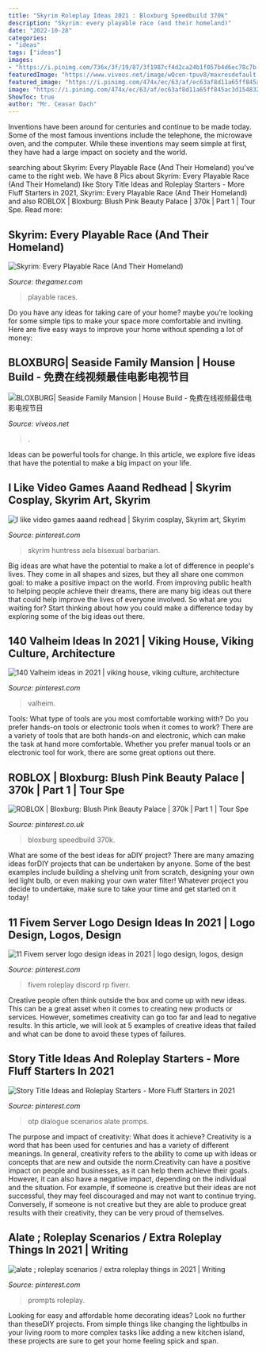 ```yaml
---
title: "Skyrim Roleplay Ideas 2021 : Bloxburg Speedbuild 370k"
description: "Skyrim: every playable race (and their homeland)"
date: "2022-10-28"
categories:
- "ideas"
tags: ["ideas"]
images:
- "https://i.pinimg.com/736x/3f/19/87/3f1987cf4d2ca24b1f057b4d6ec78c7b.jpg"
featuredImage: "https://www.viveos.net/image/wQcen-tpuv8/maxresdefault.jpg"
featured_image: "https://i.pinimg.com/474x/ec/63/af/ec63af8d11a65ff845ac3d154832d207.jpg"
image: "https://i.pinimg.com/474x/ec/63/af/ec63af8d11a65ff845ac3d154832d207.jpg"
ShowToc: true
author: "Mr. Ceasar Dach"
---
```



Inventions have been around for centuries and continue to be made today. Some of the most famous inventions include the telephone, the microwave oven, and the computer. While these inventions may seem simple at first, they have had a large impact on society and the world.

	

		
searching about Skyrim: Every Playable Race (And Their Homeland) you've came to the right web. We have 8 Pics about Skyrim: Every Playable Race (And Their Homeland) like Story Title Ideas and Roleplay Starters - More Fluff Starters in 2021, Skyrim: Every Playable Race (And Their Homeland) and also ROBLOX | Bloxburg: Blush Pink Beauty Palace | 370k | Part 1 | Tour Spe. Read more:
		
    
## Skyrim: Every Playable Race (And Their Homeland)

<img loading=lazy src="https://static1.thegamerimages.com/wordpress/wp-content/uploads/2021/03/Skyrim-Playable-Races-Feature.jpg" onerror="this.onerror=null;this.src='https://tse2.mm.bing.net/th?id=OIP.9Bach1xYFrdlqok0IWftPQHaDt&amp;pid=15.1';" alt="Skyrim: Every Playable Race (And Their Homeland)">

_Source: thegamer.com_

>playable races. 

	

Do you have any ideas for taking care of your home? maybe you’re looking for some simple tips to make your space more comfortable and inviting. Here are five easy ways to improve your home without spending a lot of money:

    
## BLOXBURG| Seaside Family Mansion | House Build - 免费在线视频最佳电影电视节目

<img loading=lazy src="https://www.viveos.net/image/wQcen-tpuv8/maxresdefault.jpg" onerror="this.onerror=null;this.src='https://tse2.mm.bing.net/th?id=OIP.HvdOcehg1cdZ0Ksgt_Ai-gHaEK&amp;pid=15.1';" alt="BLOXBURG| Seaside Family Mansion | House Build - 免费在线视频最佳电影电视节目">

_Source: viveos.net_

>. 

	

Ideas can be powerful tools for change. In this article, we explore five ideas that have the potential to make a big impact on your life.

    
## I Like Video Games Aaand Redhead | Skyrim Cosplay, Skyrim Art, Skyrim

<img loading=lazy src="https://i.pinimg.com/originals/ef/71/dc/ef71dc0d1bf0eb467b6e39d0abf62637.jpg" onerror="this.onerror=null;this.src='https://tse2.mm.bing.net/th?id=OIP.lWeG6zrERKPf61_j_ZqD1gHaLH&amp;pid=15.1';" alt="I like video games aaand redhead | Skyrim cosplay, Skyrim art, Skyrim">

_Source: pinterest.com_

>skyrim huntress aela bisexual barbarian. 

	

Big ideas are what have the potential to make a lot of difference in people's lives. They come in all shapes and sizes, but they all share one common goal: to make a positive impact on the world. From improving public health to helping people achieve their dreams, there are many big ideas out there that could help improve the lives of everyone involved. So what are you waiting for? Start thinking about how you could make a difference today by exploring some of the big ideas out there.

    
## 140 Valheim Ideas In 2021 | Viking House, Viking Culture, Architecture

<img loading=lazy src="https://i.pinimg.com/474x/ec/63/af/ec63af8d11a65ff845ac3d154832d207.jpg" onerror="this.onerror=null;this.src='https://tse2.mm.bing.net/th?id=OIP.BbHn_xSKWGcEEvfain0WYwAAAA&amp;pid=15.1';" alt="140 Valheim ideas in 2021 | viking house, viking culture, architecture">

_Source: pinterest.com_

>valheim. 

	

Tools: What type of tools are you most comfortable working with?
Do you prefer hands-on tools or electronic tools when it comes to work? There are a variety of tools that are both hands-on and electronic, which can make the task at hand more comfortable. Whether you prefer manual tools or an electronic tool for work, there are some great options out there.

    
## ROBLOX | Bloxburg: Blush Pink Beauty Palace | 370k | Part 1 | Tour Spe

<img loading=lazy src="https://i.pinimg.com/736x/3f/19/87/3f1987cf4d2ca24b1f057b4d6ec78c7b.jpg" onerror="this.onerror=null;this.src='https://tse4.mm.bing.net/th?id=OIP.k7a4wpIApZFwYIfuUnYFiQHaEK&amp;pid=15.1';" alt="ROBLOX | Bloxburg: Blush Pink Beauty Palace | 370k | Part 1 | Tour Spe">

_Source: pinterest.co.uk_

>bloxburg speedbuild 370k. 

	

What are some of the best ideas for aDIY project?
There are many amazing ideas forDIY projects that can be undertaken by anyone. Some of the best examples include building a shelving unit from scratch, designing your own led light bulb, or even making your own water filter! Whatever project you decide to undertake, make sure to take your time and get started on it today!

    
## 11 Fivem Server Logo Design Ideas In 2021 | Logo Design, Logos, Design

<img loading=lazy src="https://i.pinimg.com/474x/91/56/b2/9156b24ce37734c92d37693bbe49a70b.jpg" onerror="this.onerror=null;this.src='https://tse4.mm.bing.net/th?id=OIP.epgXAWqDIOha8tmhy6XgNAAAAA&amp;pid=15.1';" alt="11 Fivem server logo design ideas in 2021 | logo design, logos, design">

_Source: pinterest.com_

>fivem roleplay discord rp fiverr. 

	

Creative people often think outside the box and come up with new ideas. This can be a great asset when it comes to creating new products or services. However, sometimes creativity can go too far and lead to negative results. In this article, we will look at 5 examples of creative ideas that failed and what can be done to avoid these types of failures.

    
## Story Title Ideas And Roleplay Starters - More Fluff Starters In 2021

<img loading=lazy src="https://i.pinimg.com/736x/b5/e5/cb/b5e5cbef7c77107b77e6997e4ef40e15.jpg" onerror="this.onerror=null;this.src='https://tse2.mm.bing.net/th?id=OIP.L4HRMj2I_1WHrS1_5kUJywHaL5&amp;pid=15.1';" alt="Story Title Ideas and Roleplay Starters - More Fluff Starters in 2021">

_Source: pinterest.com_

>otp dialogue scenarios alate promps. 

	

The purpose and impact of creativity: What does it achieve?
Creativity is a word that has been used for centuries and has a variety of different meanings. In general, creativity refers to the ability to come up with ideas or concepts that are new and outside the norm.Creativity can have a positive impact on people and businesses, as it can help them achieve their goals. However, it can also have a negative impact, depending on the individual and the situation. For example, if someone is creative but their ideas are not successful, they may feel discouraged and may not want to continue trying. Conversely, if someone is not creative but they are able to produce great results with their creativity, they can be very proud of themselves.

    
## Alate ; Roleplay Scenarios / Extra Roleplay Things In 2021 | Writing

<img loading=lazy src="https://i.pinimg.com/736x/98/f0/ed/98f0ed6f3a075b13e1adadc67500fa2b.jpg" onerror="this.onerror=null;this.src='https://tse3.mm.bing.net/th?id=OIP.nzeLFsTkTofW584rMFoREgHaLJ&amp;pid=15.1';" alt="alate ; roleplay scenarios / extra roleplay things in 2021 | Writing">

_Source: pinterest.com_

>prompts roleplay. 

	

Looking for easy and affordable home decorating ideas? Look no further than theseDIY projects. From simple things like changing the lightbulbs in your living room to more complex tasks like adding a new kitchen island, these projects are sure to get your home feeling spick and span.

